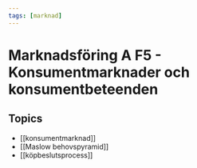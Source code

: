 ```yaml
---
tags: [marknad]
---
```

# Marknadsföring A F5 - Konsumentmarknader och konsumentbeteenden

## Topics
- [[konsumentmarknad]]
- [[Maslow behovspyramid]]
- [[köpbeslutsprocess]]